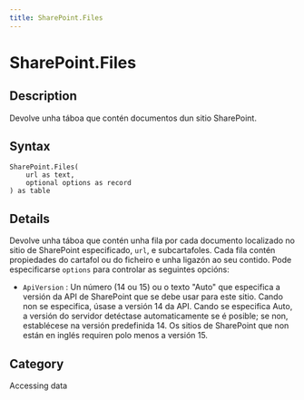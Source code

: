 ```yaml
---
title: SharePoint.Files
---
```


# SharePoint.Files


## Description

Devolve unha táboa que contén documentos dun sitio SharePoint.


## Syntax

```powerquery
SharePoint.Files(
    url as text,
    optional options as record
) as table
```


## Details

Devolve unha táboa que contén unha fila por cada documento localizado no sitio de SharePoint especificado, <code>url</code>, e subcartafoles. Cada fila contén propiedades do cartafol ou do ficheiro e unha ligazón ao seu contido. Pode especificarse <code>options</code> para controlar as seguintes opcións:    <ul><li><code>ApiVersion</code> : Un n&#250;mero (14 ou 15) ou o texto &quot;Auto&quot; que especifica a versi&#243;n da API de SharePoint que se debe usar para este sitio. Cando non se especifica, &#250;sase a versi&#243;n 14 da API. Cando se especifica Auto, a versi&#243;n do servidor det&#233;ctase automaticamente se &#233; posible; se non, establ&#233;cese na versi&#243;n predefinida 14. Os sitios de SharePoint que non est&#225;n en ingl&#233;s requiren polo menos a versi&#243;n 15.</li></ul>    



## Category
Accessing data
